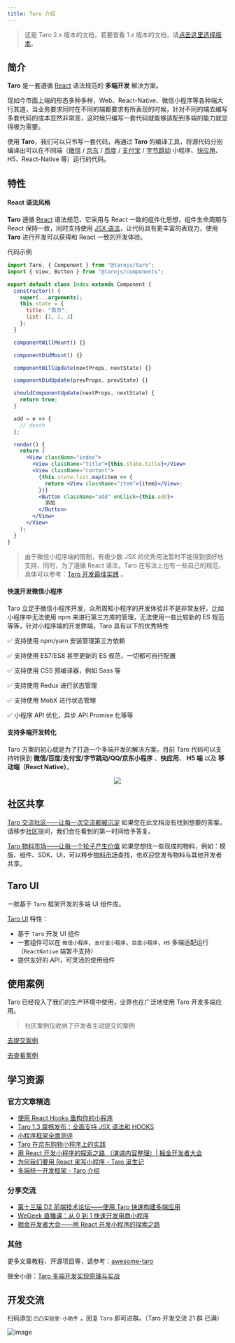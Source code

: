 ```yaml
---
title: Taro 介绍
---
```


> 这是 Taro 2.x 版本的文档，若要查看 1.x 版本的文档，请[点击这里选择版本](/taro/versions)。

## 简介

**Taro** 是一套遵循 [React](https://reactjs.org/) 语法规范的 **多端开发** 解决方案。

现如今市面上端的形态多种多样，Web、React-Native、微信小程序等各种端大行其道，当业务要求同时在不同的端都要求有所表现的时候，针对不同的端去编写多套代码的成本显然非常高，这时候只编写一套代码就能够适配到多端的能力就显得极为需要。

使用 **Taro**，我们可以只书写一套代码，再通过 **Taro** 的编译工具，将源代码分别编译出可以在不同端（[微信](https://mp.weixin.qq.com/) / [京东](https://mp.jd.com/?entrance=taro) / [百度](https://smartprogram.baidu.com/) / [支付宝](https://mini.open.alipay.com/) / [字节跳动](https://developer.toutiao.com/) 小程序、[快应用](https://www.quickapp.cn/)、H5、React-Native 等）运行的代码。

## 特性

#### React 语法风格

**Taro** 遵循 [React](https://reactjs.org/) 语法规范，它采用与 React 一致的组件化思想，组件生命周期与 React 保持一致，同时支持使用 [JSX 语法](jsx.html)，让代码具有更丰富的表现力，使用 **Taro** 进行开发可以获得和 React 一致的开发体验。

代码示例

```jsx
import Taro, { Component } from "@tarojs/taro";
import { View, Button } from "@tarojs/components";

export default class Index extends Component {
  constructor() {
    super(...arguments);
    this.state = {
      title: "首页",
      list: [1, 2, 3]
    };
  }

  componentWillMount() {}

  componentDidMount() {}

  componentWillUpdate(nextProps, nextState) {}

  componentDidUpdate(prevProps, prevState) {}

  shouldComponentUpdate(nextProps, nextState) {
    return true;
  }

  add = e => {
    // dosth
  };

  render() {
    return (
      <View className="index">
        <View className="title">{this.state.title}</View>
        <View className="content">
          {this.state.list.map(item => {
            return <View className="item">{item}</View>;
          })}
          <Button className="add" onClick={this.add}>
            添加
          </Button>
        </View>
      </View>
    );
  }
}
```

> 由于微信小程序端的限制，有极少数 JSX 的优秀用法暂时不能得到很好地支持，同时，为了遵循 React 语法，Taro 在写法上也有一些自己的规范，具体可以参考：[Taro 开发最佳实践](./best-practice) 。

#### 快速开发微信小程序

Taro 立足于微信小程序开发，众所周知小程序的开发体验并不是非常友好，比如小程序中无法使用 npm 来进行第三方库的管理，无法使用一些比较新的 ES 规范等等，针对小程序端的开发弊端，Taro 具有以下的优秀特性

✅ 支持使用 npm/yarn 安装管理第三方依赖

✅ 支持使用 ES7/ES8 甚至更新的 ES 规范，一切都可自行配置

✅ 支持使用 CSS 预编译器，例如 Sass 等

✅ 支持使用 Redux 进行状态管理

✅ 支持使用 MobX 进行状态管理

✅ 小程序 API 优化，异步 API Promise 化等等

#### 支持多端开发转化

Taro 方案的初心就是为了打造一个多端开发的解决方案。目前 Taro 代码可以支持转换到 **微信/百度/支付宝/字节跳动/QQ/京东小程序** 、**快应用**、 **H5 端** 以及 **移动端（React Native）**。

<div align="center"><img src="https://storage.360buyimg.com/taro-resource/platforms.min.jpg"/></div>

## 社区共享

[Taro 交流社区——让每一次交流都被沉淀](https://taro-club.jd.com/) 如果您在此文档没有找到想要的答案，请移步[社区](https://taro-club.jd.com)提问，我们会在看到的第一时间给予答复。

[Taro 物料市场——让每一个轮子产生价值](https://taro-ext.jd.com/) 如果您想找一些现成的物料，例如：模版、组件、SDK、UI，可以移步[物料市场](https://taro-ext.jd.com/)查找，也欢迎您发布物料与其他开发者共享。

## Taro UI

一款基于 `Taro` 框架开发的多端 UI 组件库。

[Taro UI](https://taro-ui.jd.com) 特性：

- 基于 `Taro` 开发 UI 组件
- 一套组件可以在 `微信小程序`，`支付宝小程序`，`百度小程序`，`H5` 多端适配运行（`ReactNative` 端暂不支持）
- 提供友好的 API，可灵活的使用组件

## 使用案例

Taro 已经投入了我们的生产环境中使用，业界也在广泛地使用 Taro 开发多端应用。

> 社区案例仅收纳了开发者主动提交的案例

[去提交案例](https://github.com/nervjs/taro-user-cases)

[去查看案例](https://nervjs.github.io/taro-user-cases/)


## 学习资源

### 官方文章精选

- [使用 React Hooks 重构你的小程序](https://aotu.io/notes/2019/07/10/taro-hooks/)
- [Taro 1.3 震撼发布：全面支持 JSX 语法和 HOOKS](https://aotu.io/notes/2019/06/13/taro-1-3/)
- [小程序框架全面测评](https://aotu.io/notes/2019/03/12/mini-program-framework-full-review/)
- [Taro 在京东购物小程序上的实践](https://aotu.io/notes/2018/09/11/taro-in-jd/)
- [用 React 开发小程序的探索之路 （演讲内容整理）| 掘金开发者大会](https://juejin.im/post/5ba346a7f265da0ad13b78bd)
- [为何我们要用 React 来写小程序 - Taro 诞生记](https://aotu.io/notes/2018/06/25/the-birth-of-taro/)
- [多端统一开发框架 - Taro 介绍](https://aotu.io/notes/2018/06/07/Taro/)

### 分享交流

- [第十三届 D2 前端技术论坛——使用 Taro 快速构建多端应用](https://www.yuque.com/d2forum/content/d213#6a1363f4)
- [WeGeek 直播课：从 0 到 1 快速开发电商小程序](https://link.juejin.im/?target=https%3A%2F%2Fcloud.tencent.com%2Fedu%2Flearning%2Flive-1497)
- [掘金开发者大会——用 React 开发小程序的探索之路](https://www.itdks.com/Course/detail?id=16289)

### 其他

更多文章教程、开源项目等，请参考：[awesome-taro](https://github.com/NervJS/awesome-taro)

掘金小册：[Taro 多端开发实现原理与实战](https://juejin.im/book/5b73a131f265da28065fb1cd?referrer=5ba228f16fb9a05d3251492d)

## 开发交流

扫码添加 `凹凸实验室-小助手` ，回复 `Taro` 即可进群。（Taro 开发交流 21 群 已满）

![image](https://storage.jd.com/taro-resource/qrcode-into-wechat.png)
